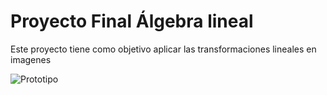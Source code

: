 # Proyecto Final Álgebra lineal
Este proyecto tiene como objetivo aplicar las transformaciones lineales en imagenes

![Prototipo](https://i.imgur.com/BgHPjbq.png)
